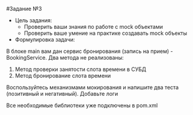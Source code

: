 #Задание №3
- Цель задания:
    - Проверить ваши знания по работе с mock объектами
    - Проверить ваше умение на практике создавать mock объекты
- Формулировка задачи:

В блоке main вам дан сервис бронирования (запись на прием) - BookingService. Два метода не реализованы:
1) Метод проверки занятости слота времени в СУБД
2) Метод бронирование слота времени

Воспользуйтесь механизмами мокирования и напишите два теста (позитивный и негативный). Добавьте логи

Все необходимые библиотеки уже подключены в pom.xml

